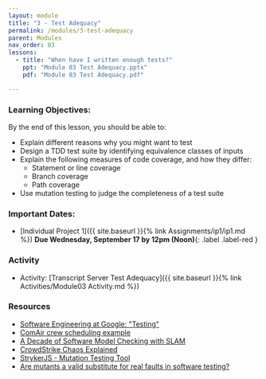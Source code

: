 ```yaml
---
layout: module
title: "3 - Test Adequacy"
permalink: /modules/3-test-adequacy
parent: Modules
nav_order: 03
lessons: 
  - title: "When have I written enough tests?"
    ppt: "Module 03 Test Adequacy.pptx"
    pdf: "Module 03 Test Adequacy.pdf"

---
```

### Learning Objectives:
By the end of this lesson, you should be able to:
* Explain different reasons why you might want to test
* Design a TDD test suite by identifying equivalence classes of inputs
* Explain the following measures of code coverage, and how they differ:
  * Statement or line coverage
  * Branch coverage
  * Path coverage
* Use mutation testing to judge the completeness of a test suite

### Important Dates:
* [Individual Project 1]({{ site.baseurl }}{% link Assignments/ip1/ip1.md %}) **Due Wednesday, September 17 by 12pm (Noon)**{: .label .label-red }

### Activity
* Activity: [Transcript Server Test Adequacy]({{ site.baseurl }}{% link Activities/Module03 Activity.md %})

### Resources
* [Software Engineering at Google: "Testing"](https://learning.oreilly.com/library/view/software-engineering-at/9781492082781/ch11.html)
* [ComAir crew scheduling example](https://arstechnica.com/uncategorized/2004/12/4490-2/)
* [A Decade of Software Model Checking with SLAM](https://cacm.acm.org/magazines/2011/7/109893-a-decade-of-software-model-checking-with-slam/fulltext)
* [CrowdStrike Chaos Explained](https://www.computerweekly.com/feature/CrowdStrike-update-chaos-explained-What-you-need-to-know)
* [StrykerJS - Mutation Testing Tool](https://stryker-mutator.io)
* [Are mutants a valid substitute for real faults in software testing?](https://homes.cs.washington.edu/~mernst/pubs/mutation-effectiveness-fse2014-abstract.html)
